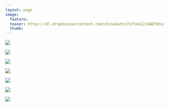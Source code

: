 ```yaml
---
layout: page
image:
  feature:
  teaser: https://dl.dropboxusercontent.com/sh/ea1wtnz7z734o12/AAD7dnsmocjH0-s7tot6GCR-a/luontokuvat/talvi/DS40861-245px.jpg
  thumb:
---
```


[![](https://dl.dropboxusercontent.com/sh/ea1wtnz7z734o12/AAADteEt8xvMrnpByUo4GHMya/luontokuvat/talvi/DS40680-800px.jpg)](https://dl.dropboxusercontent.com/sh/ea1wtnz7z734o12/AADJJU_8281-xE6I4ci55Wjga/luontokuvat/talvi/DS40680.jpg)

[![](https://dl.dropboxusercontent.com/sh/ea1wtnz7z734o12/AACNw434VkDaBTXHju7akPJta/luontokuvat/talvi/DS40688-800px.jpg)](https://dl.dropboxusercontent.com/sh/ea1wtnz7z734o12/AADAmWjomri_y3jU5xl3m6M9a/luontokuvat/talvi/DS40688.jpg)

[![](https://dl.dropboxusercontent.com/sh/ea1wtnz7z734o12/AABS41hbuEr5YMMQVLVfTrBqa/luontokuvat/talvi/DS40727-800px.jpg)](https://dl.dropboxusercontent.com/sh/ea1wtnz7z734o12/AADE-IbXD7B2sprBMSVdWB-ea/luontokuvat/talvi/DS40727.jpg)

[![](https://dl.dropboxusercontent.com/sh/ea1wtnz7z734o12/AAACaqkdZYdJxxcZ0yLrHZTNa/luontokuvat/talvi/DS40656-800px.jpg)](https://dl.dropboxusercontent.com/sh/ea1wtnz7z734o12/AAB8Rzgb8G2pZm3ZR7YjML97a/luontokuvat/talvi/DS40656.jpg)

[![](https://dl.dropboxusercontent.com/sh/ea1wtnz7z734o12/AADVXuAaW4uGtbcPTLnj98a-a/luontokuvat/talvi/DS40861-800px.jpg)](https://dl.dropboxusercontent.com/sh/ea1wtnz7z734o12/AACXdvLuzIWuoq-KxV-F6dWta/luontokuvat/talvi/DS40861.jpg)

[![](https://dl.dropboxusercontent.com/sh/ea1wtnz7z734o12/AADdNhoHryb0DQhsA78gyzTna/luontokuvat/talvi/DS40854-800px.jpg)](https://dl.dropboxusercontent.com/sh/ea1wtnz7z734o12/AACQyaqtUAc3-VU3yB1p8qsUa/luontokuvat/talvi/DS40854.jpg)

[![](https://dl.dropboxusercontent.com/sh/ea1wtnz7z734o12/AAAeoiHbn26D4Su7-uE3ncjda/luontokuvat/talvi/DS40855-800px.jpg)](https://dl.dropboxusercontent.com/sh/ea1wtnz7z734o12/AAC4h7lytUe8-IjLB1wWrrnRa/luontokuvat/talvi/DS40855.jpg)
